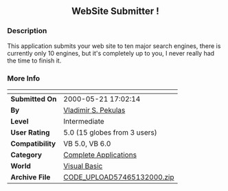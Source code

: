 ﻿<div align="center">

## WebSite Submitter \!


</div>

### Description

This application submits your web site to ten major search engines, there is currently only 10 engines, but it's completely up to you, I never really had the time to finish it.
 
### More Info
 


<span>             |<span>
---                |---
**Submitted On**   |2000-05-21 17:02:14
**By**             |[Vladimir S\. Pekulas](https://github.com/Planet-Source-Code/PSCIndex/blob/master/ByAuthor/vladimir-s-pekulas.md)
**Level**          |Intermediate
**User Rating**    |5.0 (15 globes from 3 users)
**Compatibility**  |VB 5\.0, VB 6\.0
**Category**       |[Complete Applications](https://github.com/Planet-Source-Code/PSCIndex/blob/master/ByCategory/complete-applications__1-27.md)
**World**          |[Visual Basic](https://github.com/Planet-Source-Code/PSCIndex/blob/master/ByWorld/visual-basic.md)
**Archive File**   |[CODE\_UPLOAD57465132000\.zip](https://github.com/Planet-Source-Code/vladimir-s-pekulas-website-submitter__1-8054/archive/master.zip)








